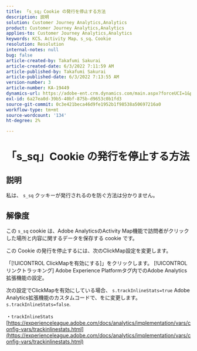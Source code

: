 ```yaml
---
title: 「s_sq」Cookie の発行を停止する方法
description: 説明
solution: Customer Journey Analytics,Analytics
product: Customer Journey Analytics,Analytics
applies-to: Customer Journey Analytics,Analytics
keywords: KCS、Activity Map、s_sq、Cookie
resolution: Resolution
internal-notes: null
bug: false
article-created-by: Takafumi Sakurai
article-created-date: 6/3/2022 7:11:59 AM
article-published-by: Takafumi Sakurai
article-published-date: 6/3/2022 7:13:55 AM
version-number: 3
article-number: KA-19449
dynamics-url: https://adobe-ent.crm.dynamics.com/main.aspx?forceUCI=1&pagetype=entityrecord&etn=knowledgearticle&id=57f2b672-0ce3-ec11-bb3d-000d3a33d4a1
exl-id: 6a27ea0d-39b5-40bf-875b-d9653c0b1fd3
source-git-commit: 0c3e421beca46d9fe1952b1f98538a50697216a0
workflow-type: tm+mt
source-wordcount: '134'
ht-degree: 2%

---
```


# 「s_sq」Cookie の発行を停止する方法

## 説明

私は、 `s_sq` クッキーが発行されるのを防ぐ方法は分かりません。

## 解像度


この `s_sq` cookie は、Adobe AnalyticsのActivity Map機能で訪問者がクリックした場所と内容に関するデータを保存する cookie です。

この Cookie の発行を停止するには、次のClickMap設定を変更します。

「[!UICONTROL ClickMapを有効にする]」をクリックします。 [!UICONTROL リンクトラッキング] Adobe Experience Platformタグ内でのAdobe Analytics拡張機能の設定。

次の設定でClickMapを有効にしている場合、 `s.trackInlineStats=true` Adobe Analytics拡張機能のカスタムコードで、をに変更します。 `s.trackInlineStats=false`.

・`trackInlineStats`
[https://experienceleague.adobe.com/docs/analytics/implementation/vars/config-vars/trackinlinestats.html](https://experienceleague.adobe.com/docs/analytics/implementation/vars/config-vars/trackinlinestats.html)
